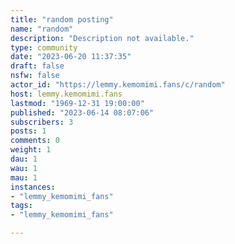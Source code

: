 ```yaml
---
title: "random posting" 
name: "random"
description: "Description not available."
type: community
date: "2023-06-20 11:37:35"
draft: false
nsfw: false
actor_id: "https://lemmy.kemomimi.fans/c/random"
host: lemmy.kemomimi.fans
lastmod: "1969-12-31 19:00:00"
published: "2023-06-14 08:07:06"
subscribers: 3
posts: 1
comments: 0
weight: 1
dau: 1
wau: 1
mau: 1
instances:
- "lemmy_kemomimi_fans"
tags: 
- "lemmy_kemomimi_fans"

---
```

